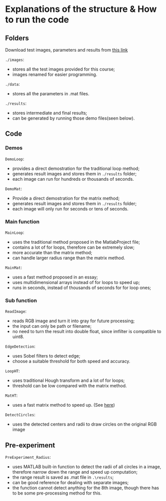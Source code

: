 # Explanations of the structure & How to run the code

## Folders

Download test images, parameters and results from [this link](https://drive.google.com/file/d/0B1t_KfJyYfMScHI4QjU0bkdlN1E/view?usp=sharing)

`./images`:
- stores all the test images provided for this course;
- images renamed for easier programming.

`./data`:
- stores all the parameters in .mat files.

`./results`:
- stores intermediate and final results;
- can be generated by running those demo files(seen below).

## Code

### Demos

`DemoLoop`: 
- provides a direct demostration for the traditional loop method;
- generates result images and stores them in `./results` folder;
- each image can run for hundreds or thousands of seconds.

`DemoMat`:
- Provide a direct demostration for the matrix method;
- generates result images and stores them in `./results` folder;
- each image will only run for seconds or tens of seconds.

### Main function

`MainLoop`: 
- uses the traditional method proposed in the MatlabProject file;
- contains a lot of for loops, therefore can be extremely slow;
- more accurate than the matrix method;
- can handle larger radius range than the matrix method.

`MainMat`:
- uses a fast method proposed in an essay;
- uses multidimensional arrays instead of for loops to speed up;
- runs in seconds, instead of thousands of seconds for for loop ones;

### Sub function

`ReadImage`:
- reads RGB image and turn it into gray for future processing;
- the input can only be path or filename;
- no need to turn the result into double float, since imfilter is compatible to uint8.

`EdgeDetection`: 
- uses Sobel filters to detect edge;
- choose a suitable threshold for both speed and accuracy.

`LoopHT`:
- uses traditional Hough transform and a lot of for loops;
- threshold can be low compared with the matrix method.

`MatHT`:
- uses a fast matrix method to speed up. (See [here](http://basic-eng.blogspot.se/search/label/matlab))

`DetectCircles`:
- uses the detected centers and radii to draw circles on the original RGB image


## Pre-experiment

`PreExperiment_Radius`: 
- uses MATLAB built-in function to detect the radii of all circles in a image, therefore narrow down the range and speed up computation; 
- the range result is saved as .mat file in `.\results`;
- can be good reference for dealing with separate images;
- the function cannot detect anything for the 8th image, though there has to be some pre-processing method for this.

